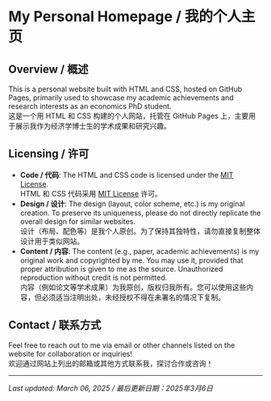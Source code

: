 # My Personal Homepage / 我的个人主页

## Overview / 概述
This is a personal website built with HTML and CSS, hosted on GitHub Pages, primarily used to showcase my academic achievements and research interests as an economics PhD student.  
这是一个用 HTML 和 CSS 构建的个人网站，托管在 GitHub Pages 上，主要用于展示我作为经济学博士生的学术成果和研究兴趣。

## Licensing / 许可
- **Code / 代码**: The HTML and CSS code is licensed under the [MIT License](LICENSE).  
  HTML 和 CSS 代码采用 [MIT License](LICENSE) 许可。  
- **Design / 设计**: The design (layout, color scheme, etc.) is my original creation. To preserve its uniqueness, please do not directly replicate the overall design for similar websites.  
  设计（布局、配色等）是我个人原创。为了保持其独特性，请勿直接复制整体设计用于类似网站。  
- **Content / 内容**: The content (e.g., paper, academic achievements) is my original work and copyrighted by me. You may use it, provided that proper attribution is given to me as the source. Unauthorized reproduction without credit is not permitted.  
  内容（例如论文等学术成果）为我原创，版权归我所有。您可以使用这些内容，但必须适当注明出处，未经授权不得在未署名的情况下复制。

## Contact / 联系方式
Feel free to reach out to me via email or other channels listed on the website for collaboration or inquiries!  
欢迎通过网站上列出的邮箱或其他方式联系我，探讨合作或咨询！

---

*Last updated: March 06, 2025 / 最后更新日期：2025年3月6日*

